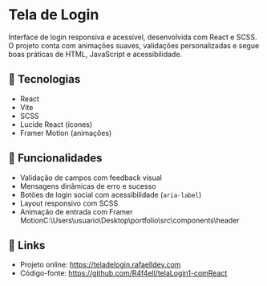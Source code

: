 # Tela de Login

Interface de login responsiva e acessível, desenvolvida com React e SCSS. O projeto conta com animações suaves, validações personalizadas e segue boas práticas de HTML, JavaScript e acessibilidade.

## 🔧 Tecnologias
- React
- Vite
- SCSS
- Lucide React (ícones)
- Framer Motion (animações)

## 🚀 Funcionalidades
- Validação de campos com feedback visual
- Mensagens dinâmicas de erro e sucesso
- Botões de login social com acessibilidade (`aria-label`)
- Layout responsivo com SCSS 
- Animação de entrada com Framer MotionC:\Users\usuario\Desktop\portfolio\src\components\header

## 🔗 Links
- Projeto online: https://teladelogin.rafaelldev.com
- Código-fonte: https://github.com/R4f4ell/telaLogin1-comReact

